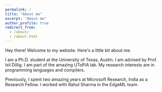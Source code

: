 ```yaml
---
permalink: /
title: "About me"
excerpt: "About me"
author_profile: true
redirect_from: 
  - /about/
  - /about.html
---
```


Hey there! Welcome to my website. Here's a little bit about me.

I am a Ph.D. student at the University of Texas, Austin. I am advised by Prof. Isil Dillig. I am part of the amazing UToPiA lab. My research interests are in programming languages and compilers.

Previously, I spent two amazing years at Microsoft Research, India as a Research Fellow. I worked with Rahul Sharma in the EdgeML team.
